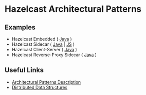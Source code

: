 # Hazelcast Architectural Patterns

## Examples

- Hazelcast Embedded ( [Java](hazelcast-embedded/) )
- Hazelcast Sidecar ( [Java](hazelcast-sidecar/) | [JS](hazelcast-sidecar-js/) )
- Hazelcast Client-Server ( [Java](hazelcast-client-server/) )
- Hazelcast Reverse-Proxy Sidecar ( [Java](hazelcast-reverse-proxy-sidecar/) )

## Useful Links

- [Architectural Patterns Description](https://hazelcast.com/blog/architectural-patterns-for-caching-microservices/)
- [Distributed Data Structures](https://docs.hazelcast.com/imdg/4.2/data-structures/distributed-data-structures)
